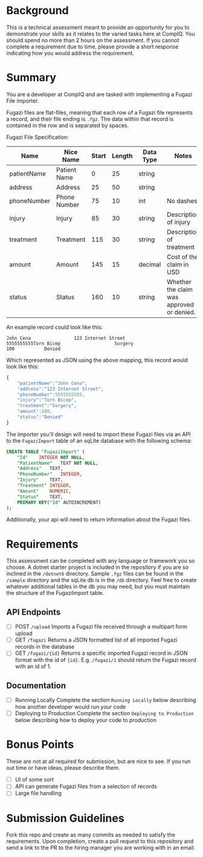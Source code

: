 # Background

This is a technical assessment meant to provide an opportunity for you
to demonstrate your skills as it relates to the varied tasks here at
CompIQ. You should spend no more than 2 hours on the assessment. If you
cannot complete a requirement due to time, please provide a short
response indicating how you would address the requirement.

# Summary

You are a developer at CompIQ and are tasked with implementing a Fugazi
File importer.

Fugazi files are flat-files, meaning that each row of a Fugazi file
represents a record, and their file ending is `.fgz`. The data within
that record is contained in the row and is separated by spaces.

Fugazi File Specification:

  | Name          | Nice Name      | Start   | Length   | Data Type   | Notes
  | ------------- | -------------- | ------- | -------- | ----------- | -------------------------------------------
  | patientName   | Patient Name   | 0       | 25       | string      
  | address       | Address        | 25      | 50       | string      
  | phoneNumber   | Phone Number   | 75      | 10       | int         | No dashes
  | injury        | Injury         | 85      | 30       | string      | Description of injury
  | treatment     | Treatment      | 115     | 30       | string      | Description of treatment
  | amount        | Amount         | 145     | 15       | decimal     | Cost of the claim in USD
  | status        | Status         | 160     | 10       | string      | Whether the claim was approved or denied.

An example record could look like this:

`John Cena                123 Internet Street                               5555555555Torn Bicep                    Surgery                       100           Denied`

Which represented as JSON using the above mapping, this record would
look like this:

``` javascript
{
    "patientName":"John Cena",
    "address":"123 Internet Street",
    "phoneNumber":5555555555,
    "injury":"Torn Bicep",
    "treatment":"Surgery",
    "amount":100,
    "status":"Denied"
}
```

The importer you\'ll design will need to import these Fugazi files via
an API to the `FugaziImport` table of an sqLite database with the
following schema:

``` sql
CREATE TABLE "FugaziImport" (
    "Id"    INTEGER NOT NULL,
    "PatientName"   TEXT NOT NULL,
    "Address"   TEXT,
    "PhoneNumber"   INTEGER,
    "Injury"    TEXT,
    "Treatment" INTEGER,
    "Amount"    NUMERIC,
    "Status"    TEXT,
    PRIMARY KEY("Id" AUTOINCREMENT)
);
```

Additionally, your api will need to return information about the Fugazi
files.

# Requirements

This assessment can be completed with any language or framework you so
choose. A dotnet starter project is included in the repository if you
are so inclined in the `/dotnet6` directory. Sample `.fgz` files can be
found in the `/sample` directory and the sqLite db is in the `/db`
directory. Feel free to create whatever additional tables in the db you
may need, but you must maintain the structure of the FugaziImport table.

## API Endpoints

-   [ ] POST `/upload` Imports a Fugazi file received through a
    multipart form upload
-   [ ] GET `/fugazi` Returns a JSON formatted list of all imported
    Fugazi records in the database
-   [ ] GET `/fugazi/{id}` Returns a specific imported Fugazi record in
    JSON format with the id of `{id}`. E.g. `/fugazi/1` should return
    the Fugazi record with an id of 1.

## Documentation

-   [ ] Running Locally Complete the section `Running Locally` below
    describing how another developer would run your code
-   [ ] Deploying to Production Complete the section
    `Deploying to Production` below describing how to deploy your code
    to production

# Bonus Points

These are not at all required for submission, but are nice to see. If
you run out time or have ideas, please describe them.

-   [ ] UI of some sort
-   [ ] API can generate Fugazi files from a selection of records
-   [ ] Large file handling

# Submission Guidelines

Fork this repo and create as many commits as needed to satisfy the
requirements. Upon completion, create a pull request to this repository
and send a link to the PR to the hiring manager you are working with in
an email.
